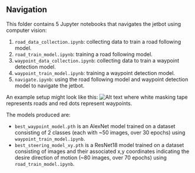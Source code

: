 ## Navigation 

This folder contains 5 Jupyter notebooks that navigates the jetbot using computer vision:

1. `road_data_collection.ipynb`: collecting data to train a road following model.
2. `road_train_model.ipynb`: training a road following model.
3. `waypoint_data_collection.ipynb`: collecting data to train a waypoint detection model.
4. `waypoint_train_model.ipynb`: training a waypoint detection model.
5. `navigate.ipynb`: using the road following model and waypoint detection model to navigate the jetbot.

An example setup might look like this:
![Alt text](../../images/setup.jpg)
where white masking tape represents roads and red dots represent waypoints.

The models produced are:
- `best_waypoint_model.pth` is an AlexNet model trained on a dataset consisting of 2 classes (each with ~50 images, over 30 epochs) using `waypoint_train_model.ipynb`.
- `best_steering_model_xy.pth` is a ResNet18 model trained on a dataset consisting of images and their associated x,y coordinates indicating the desire direction of motion (~80 images, over 70 epochs) using `road_train_model.ipynb`.
